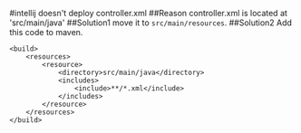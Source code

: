 #intellij doesn't deploy controller.xml
##Reason
controller.xml is located at 'src/main/java'
##Solution1
move it to `src/main/resources`.
##Solution2
Add this code to maven.
```
<build>  
    <resources>  
        <resource>  
            <directory>src/main/java</directory>  
            <includes>  
                <include>**/*.xml</include>  
            </includes>  
        </resource>  
    </resources>  
</build>  
```
